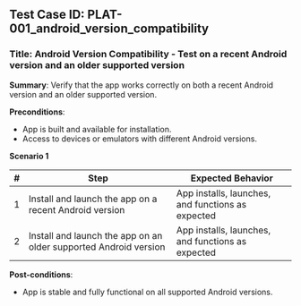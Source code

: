 ## Test Case ID: PLAT-001_android_version_compatibility
### Title: Android Version Compatibility - Test on a recent Android version and an older supported version

**Summary**: Verify that the app works correctly on both a recent Android version and an older supported version.

**Preconditions**: 
- App is built and available for installation.
- Access to devices or emulators with different Android versions.

**Scenario 1**

| # | Step                                      | Expected Behavior                                       |
|---|-------------------------------------------|--------------------------------------------------------|
| 1 | Install and launch the app on a recent Android version | App installs, launches, and functions as expected      |
| 2 | Install and launch the app on an older supported Android version | App installs, launches, and functions as expected  |

**Post-conditions**:
- App is stable and fully functional on all supported Android versions.
